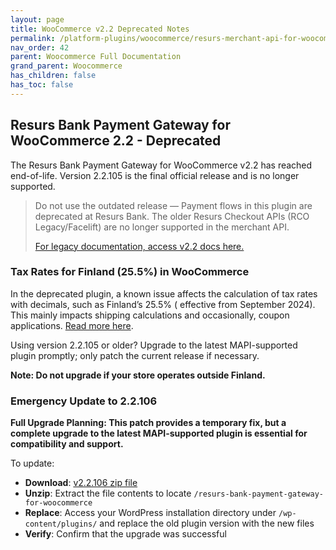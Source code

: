 ```yaml
---
layout: page
title: WooCommerce v2.2 Deprecated Notes
permalink: /platform-plugins/woocommerce/resurs-merchant-api-for-woocommerce/version22
nav_order: 42
parent: Woocommerce Full Documentation
grand_parent: Woocommerce
has_children: false
has_toc: false
---
```


## Resurs Bank Payment Gateway for WooCommerce 2.2 - Deprecated

The Resurs Bank Payment Gateway for WooCommerce v2.2 has reached end-of-life. Version 2.2.105 is the final official
release and is no longer supported.

> Do not use the outdated release — Payment flows in this plugin are deprecated at Resurs Bank. The older Resurs
> Checkout APIs (RCO Legacy/Facelift) are no longer supported in the merchant API.
>
> [For legacy documentation, access v2.2 docs here.](resurs-bank-payment-gateway-for-woocommerce--v2-2--resurs-checkout---simplified-flow/index.md)

### Tax Rates for Finland (25.5%) in WooCommerce

In the deprecated plugin, a known issue affects the calculation of tax rates with decimals, such as Finland’s 25.5% (
effective from September 2024). This mainly impacts shipping calculations and occasionally, coupon
applications. [Read more here](https://resursbankplugins.atlassian.net/browse/WOO-1320).

Using version 2.2.105 or older? Upgrade to the latest MAPI-supported plugin promptly; only patch the current release if
necessary.

**Note: Do not upgrade if your store operates outside Finland.**

### Emergency Update to 2.2.106

**Full Upgrade Planning: This patch provides a temporary fix, but a complete upgrade to the latest MAPI-supported plugin
is essential for compatibility and support.**

To update:

- **Download**: [v2.2.106 zip file](/attachments/resurs-bank-payment-gateway-for-woocommerce-2.2.106.zip)
- **Unzip**: Extract the file contents to locate `/resurs-bank-payment-gateway-for-woocommerce`
- **Replace**: Access your WordPress installation directory under `/wp-content/plugins/` and replace the old plugin
  version with the new files
- **Verify**: Confirm that the upgrade was successful

